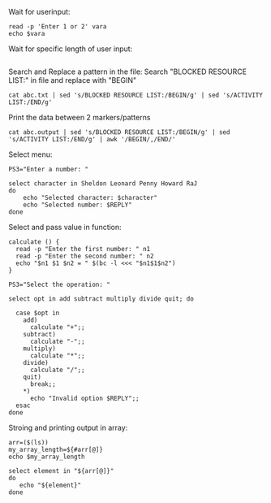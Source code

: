 Wait for userinput: 
```
read -p 'Enter 1 or 2' vara
echo $vara
```
Wait for specific length of user input:
```

```

Search and Replace a pattern in the file: 
Search "BLOCKED RESOURCE LIST:" in file and replace with "BEGIN"
```
cat abc.txt | sed 's/BLOCKED RESOURCE LIST:/BEGIN/g' | sed 's/ACTIVITY LIST:/END/g' 
```
Print the data between 2 markers/patterns 
```
cat abc.output | sed 's/BLOCKED RESOURCE LIST:/BEGIN/g' | sed 's/ACTIVITY LIST:/END/g' | awk '/BEGIN/,/END/'
```

Select menu:
```
PS3="Enter a number: "

select character in Sheldon Leonard Penny Howard RaJ
do
    echo "Selected character: $character"
    echo "Selected number: $REPLY"
done
```

Select and pass value in function:
```
calculate () {
  read -p "Enter the first number: " n1
  read -p "Enter the second number: " n2
  echo "$n1 $1 $n2 = " $(bc -l <<< "$n1$1$n2")
}

PS3="Select the operation: "

select opt in add subtract multiply divide quit; do

  case $opt in
    add)
      calculate "+";;
    subtract)
      calculate "-";;
    multiply)
      calculate "*";;
    divide)
      calculate "/";;
    quit)
      break;;
    *) 
      echo "Invalid option $REPLY";;
  esac
done

```

Stroing and printing output in array: 
```
arr=($(ls))
my_array_length=${#arr[@]}
echo $my_array_length

select element in "${arr[@]}"
do
   echo "${element}"
done
```
